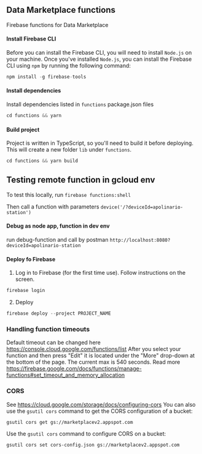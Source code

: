 ## Data Marketplace functions

Firebase functions for Data Marketplace

#### Install Firebase CLI

Before you can install the Firebase CLI, you will need to install `Node.js` on your machine. Once you've installed `Node.js`, you can install the Firebase CLI using `npm` by running the following command:

```javascript
npm install -g firebase-tools
```

#### Install dependencies

Install dependencies listed in `functions` package.json files

```javascript
cd functions && yarn
```

#### Build project

Project is written in TypeScript, so you'll need to build it before deploying. This will create a new folder `lib` under `functions`.

```javascript
cd functions && yarn build
```

## Testing remote function in gcloud env

To test this locally, run
`firebase functions:shell`

Then call a function with parameters
`device('/?deviceId=apolinario-station')`

#### Debug as node app, function in dev env
run debug-function and call by postman  `http://localhost:8080?deviceId=apolinario-station` 

#### Deploy fo Firebase

1.  Log in to Firebase (for the first time use). Follow instructions on the screen.

```javascript
firebase login
```

2.  Deploy

```javascript
firebase deploy --project PROJECT_NAME
```

### Handling function timeouts
Default timeout can be changed here https://console.cloud.google.com/functions/list
After you select your function and then press "Edit" it is located under the "More" drop-down at the bottom of the page. The current max is 540 seconds.
Read more https://firebase.google.com/docs/functions/manage-functions#set_timeout_and_memory_allocation


### CORS

See https://cloud.google.com/storage/docs/configuring-cors
You can also use the `gsutil cors` command to get the CORS configuration of a bucket:

```
gsutil cors get gs://marketplacev2.appspot.com
```

Use the `gsutil cors` command to configure CORS on a bucket:

```
gsutil cors set cors-config.json gs://marketplacev2.appspot.com
```
